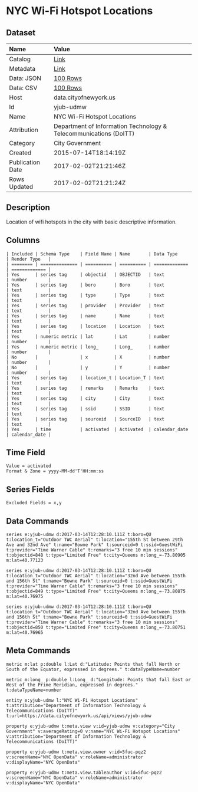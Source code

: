 # NYC Wi-Fi Hotspot Locations

## Dataset

| Name | Value |
| :--- | :---- |
| Catalog | [Link](https://catalog.data.gov/dataset/nyc-wi-fi-hotspot-locations) |
| Metadata | [Link](https://data.cityofnewyork.us/api/views/yjub-udmw) |
| Data: JSON | [100 Rows](https://data.cityofnewyork.us/api/views/yjub-udmw/rows.json?max_rows=100) |
| Data: CSV | [100 Rows](https://data.cityofnewyork.us/api/views/yjub-udmw/rows.csv?max_rows=100) |
| Host | data.cityofnewyork.us |
| Id | yjub-udmw |
| Name | NYC Wi-Fi Hotspot Locations |
| Attribution | Department of Information Technology & Telecommunications (DoITT) |
| Category | City Government |
| Created | 2015-07-14T18:14:19Z |
| Publication Date | 2017-02-02T21:21:46Z |
| Rows Updated | 2017-02-02T21:21:24Z |

## Description

Location of wifi hotspots in the city with basic descriptive information.

## Columns

```ls
| Included | Schema Type    | Field Name | Name       | Data Type     | Render Type   |
| ======== | ============== | ========== | ========== | ============= | ============= |
| Yes      | series tag     | objectid   | OBJECTID   | text          | number        |
| Yes      | series tag     | boro       | Boro       | text          | text          |
| Yes      | series tag     | type       | Type       | text          | text          |
| Yes      | series tag     | provider   | Provider   | text          | text          |
| Yes      | series tag     | name       | Name       | text          | text          |
| Yes      | series tag     | location   | Location   | text          | text          |
| Yes      | numeric metric | lat        | Lat        | number        | number        |
| Yes      | numeric metric | long_      | Long_      | number        | number        |
| No       |                | x          | X          | number        | number        |
| No       |                | y          | Y          | number        | number        |
| Yes      | series tag     | location_t | Location_T | text          | text          |
| Yes      | series tag     | remarks    | Remarks    | text          | text          |
| Yes      | series tag     | city       | City       | text          | text          |
| Yes      | series tag     | ssid       | SSID       | text          | text          |
| Yes      | series tag     | sourceid   | SourceID   | text          | text          |
| Yes      | time           | activated  | Activated  | calendar_date | calendar_date |
```

## Time Field

```ls
Value = activated
Format & Zone = yyyy-MM-dd'T'HH:mm:ss
```

## Series Fields

```ls
Excluded Fields = x,y
```

## Data Commands

```ls
series e:yjub-udmw d:2017-03-14T12:28:10.111Z t:boro=QU t:location_t="Outdoor TWC Aerial" t:location="155th St between 29th Ave and 32nd Ave" t:name="Bowne Park" t:sourceid=0 t:ssid=GuestWiFi t:provider="Time Warner Cable" t:remarks="3 free 10 min sessions" t:objectid=848 t:type="Limited Free" t:city=Queens m:long_=-73.80905 m:lat=40.77123

series e:yjub-udmw d:2017-03-14T12:28:10.111Z t:boro=QU t:location_t="Outdoor TWC Aerial" t:location="32nd Ave between 155th and 156th St" t:name="Bowne Park" t:sourceid=0 t:ssid=GuestWiFi t:provider="Time Warner Cable" t:remarks="3 free 10 min sessions" t:objectid=849 t:type="Limited Free" t:city=Queens m:long_=-73.80875 m:lat=40.76975

series e:yjub-udmw d:2017-03-14T12:28:10.111Z t:boro=QU t:location_t="Outdoor TWC Aerial" t:location="32nd Ave between 155th and 156th St" t:name="Bowne Park" t:sourceid=0 t:ssid=GuestWiFi t:provider="Time Warner Cable" t:remarks="3 free 10 min sessions" t:objectid=850 t:type="Limited Free" t:city=Queens m:long_=-73.80751 m:lat=40.76965
```

## Meta Commands

```ls
metric m:lat p:double l:Lat d:"Latitude: Points that fall North or South of the Equator, expressed in degrees." t:dataTypeName=number

metric m:long_ p:double l:Long_ d:"Longitude: Points that fall East or West of the Prime Meridian, expressed in degrees." t:dataTypeName=number

entity e:yjub-udmw l:"NYC Wi-Fi Hotspot Locations" t:attribution="Department of Information Technology & Telecommunications (DoITT)" t:url=https://data.cityofnewyork.us/api/views/yjub-udmw

property e:yjub-udmw t:meta.view v:id=yjub-udmw v:category="City Government" v:averageRating=0 v:name="NYC Wi-Fi Hotspot Locations" v:attribution="Department of Information Technology & Telecommunications (DoITT)"

property e:yjub-udmw t:meta.view.owner v:id=5fuc-pqz2 v:screenName="NYC OpenData" v:roleName=administrator v:displayName="NYC OpenData"

property e:yjub-udmw t:meta.view.tableauthor v:id=5fuc-pqz2 v:screenName="NYC OpenData" v:roleName=administrator v:displayName="NYC OpenData"
```